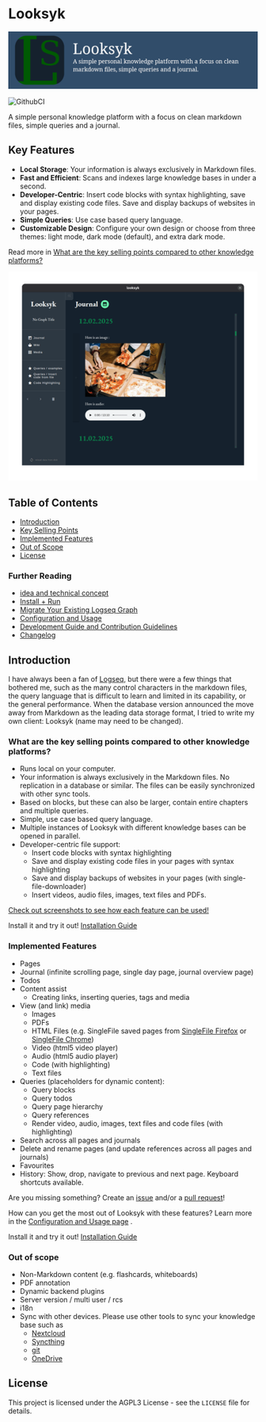 # Looksyk

![banner](docs/banner.png)

![GithubCI](https://github.com/SebastianRzk/Looksyk/actions/workflows/build.yml/badge.svg?branch=main)

A simple personal knowledge platform with a focus on clean markdown files, simple queries and a journal.

## Key Features

- **Local Storage**: Your information is always exclusively in Markdown files.
- **Fast and Efficient**: Scans and indexes large knowledge bases in under a second.
- **Developer-Centric**: Insert code blocks with syntax highlighting, save and display existing code files. Save and
  display backups of websites in your pages.
- **Simple Queries**: Use case based query language.
- **Customizable Design**: Configure your own design or choose from three themes: light mode, dark mode (default), and
  extra dark mode.

Read more
in [What are the key selling points compared to other knowledge platforms?](#what-are-the-key-selling-points-compared-to-other-knowledge-platforms)

![intro animation](docs/intro_animation.gif)

## Table of Contents

- [Introduction](#introduction)
- [Key Selling Points](#what-are-the-key-selling-points-compared-to-other-knowledge-platforms)
- [Implemented Features](#implemented-features)
- [Out of Scope](#out-of-scope)
- [License](#license)

### Further Reading

- [idea and technical concept](https://sebastianrzk.github.io/Looksyk/idea_and_technical_concept.html)
- [Install + Run](https://sebastianrzk.github.io/Looksyk/installation.html)
- [Migrate Your Existing Logseq Graph](https://sebastianrzk.github.io/Looksyk/migration_from_logseq.html)
- [Configuration and Usage](https://sebastianrzk.github.io/Looksyk/usage.html)
- [Development Guide and Contribution Guidelines](https://sebastianrzk.github.io/Looksyk/development_and_contribution.html)
- [Changelog](https://sebastianrzk.github.io/Looksyk/changelog.html)

## Introduction

I have always been a fan of [Logseq](https://logseq.com/), but there were a few things that bothered me, such as the
many control characters in the markdown files, the query language that is difficult to learn and limited in its
capability, or the general performance.
When the database version announced the move away from Markdown as the leading data storage format, I tried to write my
own client: Looksyk (name may need to be changed).


### What are the key selling points compared to other knowledge platforms?

* Runs local on your computer.
* Your information is always exclusively in the Markdown files. No replication in a database or similar. The files can
  be easily synchronized with other sync tools.
* Based on blocks, but these can also be larger, contain entire chapters and multiple queries.
* Simple, use case based query language.
* Multiple instances of Looksyk with different knowledge bases can be opened in parallel.
* Developer-centric file support:
	* Insert code blocks with syntax highlighting
	* Save and display existing code files in your pages with syntax highlighting
	* Save and display backups of websites in your pages (with single-file-downloader)
	* Insert videos, audio files, images, text files and PDFs.

[Check out screenshots to see how each feature can be used!](https://sebastianrzk.github.io/Looksyk/usage.html)

Install it and try it out! [Installation Guide](https://sebastianrzk.github.io/Looksyk/installation.html)

### Implemented Features

* Pages
* Journal (infinite scrolling page, single day page, journal overview page)
* Todos
* Content assist
	* Creating links, inserting queries, tags and media
* View (and link) media
	* Images
	* PDFs
	* HTML Files (e.g. SingleFile saved pages
	  from [SingleFile Firefox](https://addons.mozilla.org/en-US/firefox/addon/single-file/)
	  or [SingleFile Chrome](https://chromewebstore.google.com/detail/singlefile/mpiodijhokgodhhofbcjdecpffjipkle))
	* Video (html5 video player)
	* Audio (html5 audio player)
	* Code (with highlighting)
	* Text files
* Queries (placeholders for dynamic content):
	* Query blocks
	* Query todos
	* Query page hierarchy
	* Query references
	* Render video, audio, images, text files and code files (with highlighting)
* Search across all pages and journals
* Delete and rename pages (and update references across all pages and journals)
* Favourites
* History: Show, drop, navigate to previous and next page. Keyboard shortcuts available.

Are you missing something? Create an [issue](https://github.com/SebastianRzk/Looksyk/issues) and/or a [pull request](https://sebastianrzk.github.io/Looksyk/development_and_contribution.html)!

How can you get the most out of Looksyk with these features? Learn more in the [Configuration and Usage page](https://sebastianrzk.github.io/Looksyk/usage.html) .


Install it and try it out! [Installation Guide](https://sebastianrzk.github.io/Looksyk/installation.html)

### Out of scope

* Non-Markdown content (e.g. flashcards, whiteboards)
* PDF annotation
* Dynamic backend plugins
* Server version / multi user / rcs
* i18n
* Sync with other devices. Please use other tools to sync your knowledge base such as
	* [Nextcloud](https://nextcloud.com/install/)
	* [Syncthing](https://syncthing.net/)
	* [git](https://git-scm.com/)
	* [OneDrive](https://www.microsoft.com/de-de/microsoft-365/onedrive/online-cloud-storage)

## License

This project is licensed under the AGPL3 License - see the `LICENSE` file for details.
